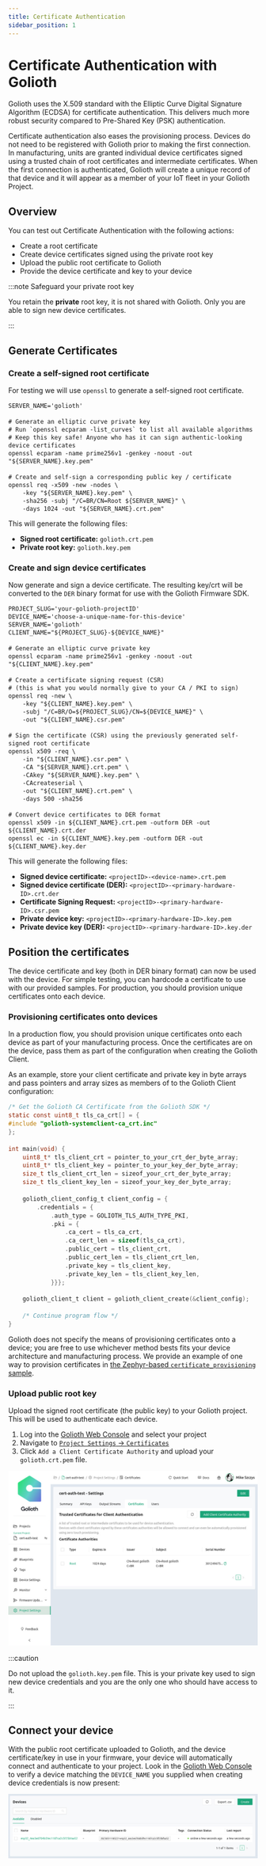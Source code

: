 ```yaml
---
title: Certificate Authentication
sidebar_position: 1
---
```


# Certificate Authentication with Golioth

Golioth uses the X.509 standard with the Elliptic Curve Digital Signature
Algorithm (ECDSA) for certificate authentication. This delivers much more
robust security compared to Pre-Shared Key (PSK) authentication.

Certificate authentication also eases the provisioning process. Devices do not
need to be registered with Golioth prior to making the first connection. In
manufacturing, units are granted individual device certificates signed using a
trusted chain of root certificates and intermediate certificates. When the first
connection is authenticated, Golioth will create a unique record of that device
and it will appear as a member of your IoT fleet in your Golioth Project.

## Overview

You can test out Certificate Authentication with the following actions:

* Create a root certificate
* Create device certificates signed using the private root key
* Upload the public root certificate to Golioth
* Provide the device certificate and key to your device

:::note Safeguard your private root key

You retain the **private** root key, it is not shared with Golioth. Only you are
able to sign new device certificates.

:::

## Generate Certificates

### Create a self-signed root certificate

For testing we will use `openssl` to generate a self-signed root certificate.

```shell
SERVER_NAME='golioth'

# Generate an elliptic curve private key
# Run `openssl ecparam -list_curves` to list all available algorithms
# Keep this key safe! Anyone who has it can sign authentic-looking device certificates
openssl ecparam -name prime256v1 -genkey -noout -out "${SERVER_NAME}.key.pem"

# Create and self-sign a corresponding public key / certificate
openssl req -x509 -new -nodes \
    -key "${SERVER_NAME}.key.pem" \
    -sha256 -subj "/C=BR/CN=Root ${SERVER_NAME}" \
    -days 1024 -out "${SERVER_NAME}.crt.pem"
```

This will generate the following files:

* **Signed root certificate:** `golioth.crt.pem`
* **Private root key:** `golioth.key.pem`

### Create and sign device certificates

Now generate and sign a device certificate. The resulting key/crt will be
converted to the `DER` binary format for use with the Golioth Firmware SDK.

```shell
PROJECT_SLUG='your-golioth-projectID'
DEVICE_NAME='choose-a-unique-name-for-this-device'
SERVER_NAME='golioth'
CLIENT_NAME="${PROJECT_SLUG}-${DEVICE_NAME}"

# Generate an elliptic curve private key
openssl ecparam -name prime256v1 -genkey -noout -out "${CLIENT_NAME}.key.pem"

# Create a certificate signing request (CSR)
# (this is what you would normally give to your CA / PKI to sign)
openssl req -new \
    -key "${CLIENT_NAME}.key.pem" \
    -subj "/C=BR/O=${PROJECT_SLUG}/CN=${DEVICE_NAME}" \
    -out "${CLIENT_NAME}.csr.pem"

# Sign the certificate (CSR) using the previously generated self-signed root certificate
openssl x509 -req \
    -in "${CLIENT_NAME}.csr.pem" \
    -CA "${SERVER_NAME}.crt.pem" \
    -CAkey "${SERVER_NAME}.key.pem" \
    -CAcreateserial \
    -out "${CLIENT_NAME}.crt.pem" \
    -days 500 -sha256

# Convert device certificates to DER format
openssl x509 -in ${CLIENT_NAME}.crt.pem -outform DER -out ${CLIENT_NAME}.crt.der
openssl ec -in ${CLIENT_NAME}.key.pem -outform DER -out ${CLIENT_NAME}.key.der
```

This will generate the following files:

* **Signed device certificate:** `<projectID>-<device-name>.crt.pem`
* **Signed device certificate (DER):** `<projectID>-<primary-hardware-ID>.crt.der`
* **Certificate Signing Request:** `<projectID>-<primary-hardware-ID>.csr.pem`
* **Private device key:** `<projectID>-<primary-hardware-ID>.key.pem`
* **Private device key (DER):** `<projectID>-<primary-hardware-ID>.key.der`

## Position the certificates

The device certificate and key (both in DER binary format) can now be used with
the device. For simple testing, you can hardcode a certificate to use with our
provided samples. For production, you should provision unique certificates onto each
device.

### Provisioning certificates onto devices

In a production flow, you should provision unique certificates onto each device
as part of your manufacturing process. Once the certificates are on the device,
pass them as part of the configuration when creating the Golioth Client.

As an example, store your client certificate and private key in byte arrays and
pass pointers and array sizes as members of to the Golioth Client configuration:

```c
/* Get the Golioth CA Certificate from the Golioth SDK */
static const uint8_t tls_ca_crt[] = {
#include "golioth-systemclient-ca_crt.inc"
};

int main(void) {
    uint8_t* tls_client_crt = pointer_to_your_crt_der_byte_array;
    uint8_t* tls_client_key = pointer_to_your_key_der_byte_array;
    size_t tls_client_crt_len = sizeof_your_crt_der_byte_array;
    size_t tls_client_key_len = sizeof_your_key_der_byte_array;

    golioth_client_config_t client_config = {
        .credentials = {
            .auth_type = GOLIOTH_TLS_AUTH_TYPE_PKI,
            .pki = {
                .ca_cert = tls_ca_crt,
                .ca_cert_len = sizeof(tls_ca_crt),
                .public_cert = tls_client_crt,
                .public_cert_len = tls_client_crt_len,
                .private_key = tls_client_key,
                .private_key_len = tls_client_key_len,
            }}};

    golioth_client_t client = golioth_client_create(&client_config);

    /* Continue program flow */
}
```

Golioth does not specify the means of provisioning certificates onto a device;
you are free to use whichever method bests fits your device architecture and
manufacturing process. We provide an example of one way to provision
certificates in [the Zephyr-based `certificate_provisioning`
sample](https://github.com/golioth/golioth-firmware-sdk/tree/main/examples/zephyr/certificate_provisioning).

### Upload public root key

Upload the signed root certificate (the public key) to your Golioth project. This
will be used to authenticate each device.

1. Log into the [Golioth Web Console](https://console.golioth.io) and select
   your project
2. Navigate to [`Project Settings` &rarr;
   `Certificates`](https://console.golioth.io/project-settings/certificates)
3. Click `Add a Client Certificate Authority` and upload your `golioth.crt.pem`
   file.

![Uploading the public root certificate](../../assets/cert-auth-upload-public-key.jpg)

:::caution

Do not upload the `golioth.key.pem` file. This is your private key used to sign
new device credentials and you are the only one who should have access to it.

:::

## Connect your device

With the public root certificate uploaded to Golioth, and the device
certificate/key in use in your firmware, your device will automatically connect
and authenticate to your project. Look in the [Golioth Web
Console](https://console.golioth.io) to verify a device matching the
`DEVICE_NAME` you supplied when creating device credentials is now
present:

![New device added using Certificate Authentication](../../assets/cert-auth-new-device-added.jpg)
